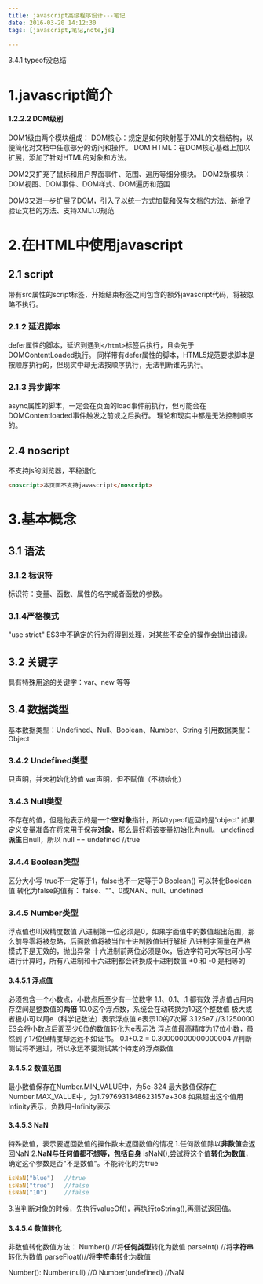 ```yaml
---
title: javascript高级程序设计---笔记
date: 2016-03-20 14:12:30
tags: [javascript,笔记,note,js]

---
```

3.4.1 typeof没总结

# 1.javascript简介
#### 1.2.2.2 DOM级别
DOM1级由两个模块组成：
DOM核心：规定是如何映射基于XML的文档结构，以便简化对文档中任意部分的访问和操作。
DOM HTML：在DOM核心基础上加以扩展，添加了针对HTML的对象和方法。

DOM2又扩充了鼠标和用户界面事件、范围、遍历等细分模块。
DOM2新模块：DOM视图、DOM事件、DOM样式、DOM遍历和范围

DOM3又进一步扩展了DOM，引入了以统一方式加载和保存文档的方法、新增了验证文档的方法、支持XML1.0规范

# 2.在HTML中使用javascript
## 2.1 script
带有src属性的script标签，开始结束标签之间包含的额外javascript代码，将被忽略不执行。
### 2.1.2 延迟脚本
defer属性的脚本，延迟到遇到`</html>`标签后执行，且会先于DOMContentLoaded执行。
同样带有defer属性的脚本，HTML5规范要求脚本是按顺序执行的，但现实中却无法按顺序执行，无法判断谁先执行。
### 2.1.3 异步脚本
async属性的脚本，一定会在页面的load事件前执行，但可能会在DOMContentloaded事件触发之前或之后执行。
理论和现实中都是无法控制顺序的。
## 2.4 noscript
不支持js的浏览器，平稳退化
``` html
<noscript>本页面不支持javascript</noscript>
```

# 3.基本概念
## 3.1 语法
### 3.1.2 标识符
标识符：变量、函数、属性的名字或者函数的参数。
### 3.1.4严格模式
"use strict"
ES3中不确定的行为将得到处理，对某些不安全的操作会抛出错误。
## 3.2 关键字
具有特殊用途的关键字：var、new 等等
## 3.4 数据类型
基本数据类型：Undefined、Null、Boolean、Number、String
引用数据类型：Object
### 3.4.2 Undefined类型
只声明，并未初始化的值
var声明，但不赋值（不初始化）
### 3.4.3 Null类型
不存在的值，但是他表示的是一个**空对象**指针，所以typeof返回的是'object'
如果定义变量准备在将来用于保存**对象**，那么最好将该变量初始化为null。
undefined**派生**自null，所以 null == undefined   //true
### 3.4.4 Boolean类型
区分大小写
true不一定等于1，false也不一定等于0
Boolean()  可以转化Boolean值
转化为false的值有：
false、""、0或NAN、null、undefined
### 3.4.5 Number类型
浮点值也叫双精度数值
八进制第一位必须是0，如果字面值中的数值超出范围，那么前导零将被忽略，后面数值将被当作十进制数值进行解析
八进制字面量在严格模式下是无效的，抛出异常
十六进制前两位必须是0x，后边字符可大写也可小写
进行计算时，所有八进制和十六进制都会转换成十进制数值
+0 和 -0 是相等的
#### 3.4.5.1 浮点值
必须包含一个小数点，小数点后至少有一位数字
1.1、0.1、.1  都有效
浮点值占用内存空间是整数值的**两倍**
10.0这个浮点数，系统会在动转换为10这个整数值
极大或者极小可以用e（科学记数法）表示浮点值
e表示10的7次幂
3.125e7     //3.1250000
ES会将小数点后面至少6位的数值转化为e表示法
浮点值最高精度为17位小数，虽然到了17位但精度却远远不如证书。
0.1+0.2 = 0.30000000000000004   //判断测试将不通过，所以永远不要测试某个特定的浮点数值
#### 3.4.5.2 数值范围
最小数值保存在Number.MIN_VALUE中，为5e-324
最大数值保存在Number.MAX_VALUE中，为1.7976931348623157e+308
如果超出这个值用Infinity表示，负数用-Infinity表示
#### 3.4.5.3 NaN
特殊数值，表示要返回数值的操作数未返回数值的情况
1.任何数值除以**非数值**会返回NaN
2.**NaN与任何值都不想等，包括自身**
isNaN(),尝试将这个值**转化为数值**，确定这个参数是否"不是数值"。不能转化的为true
``` js
isNaN("blue")   //true
isNaN("true")   //false
isNaN("10")     //false
```
3.当判断对象的时候，先执行valueOf()，再执行toString(),再测试返回值。
#### 3.4.5.4 数值转化
非数值转化数值方法：
Number()    //将**任何类型**转化为数值
parseInt()  //将**字符串**转化为数值
parseFloat()//将**字符串**转化为数值

Number():
Number(null) //0
Number(undefined) //NaN


